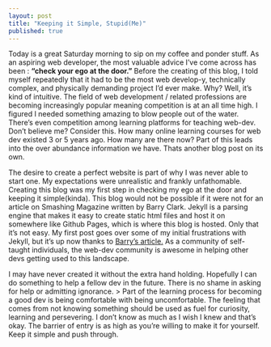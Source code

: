 ```yaml
---
layout: post
title: "Keeping it Simple, Stupid(Me)"
published: true
---
```




Today is a great Saturday morning to sip on my coffee and ponder stuff. As an aspiring web developer, the most valuable advice I’ve come across has been : **“check your ego at the door.”** Before the creating of this blog, I told myself repeatedly that it had to be the most web develop-y, technically complex, and physically demanding project I’d ever make. Why? Well, it’s kind of intuitive. The field of web development / related professions are becoming increasingly popular meaning competition is at an all time high. I figured I needed something amazing to blow people out of the water. There’s even competition among learning platforms for teaching web-dev. Don’t believe me? Consider this. How many online learning courses for web dev existed 3 or 5 years ago. How many are there now? Part of this leads into the over abundance information we have. Thats another blog post on its own. 

The desire to create a perfect website is part of why I was never able to start one. My expectations were unrealistic and frankly unfathomable. Creating this blog was my first step in checking my ego at the door and keeping it simple(kinda). This blog would not be possible if it were not for an article on Smashing Magazine written by Barry Clark. Jekyll is a parsing engine that makes it easy to create static html files and host it on somewhere like Github Pages, which is where this blog is hosted. Only that it’s not easy. My first post goes over some of my initial frustrations with Jekyll, but it’s up now thanks to [Barry’s article.](http://www.smashingmagazine.com/2014/08/01/build-blog-jekyll-github-pages/) As a community of self-taught individuals, the web-dev community is awesome in helping other devs getting used to this landscape. 

I may have never created it without the extra hand holding. Hopefully I can do something to help a fellow dev in the future. There is no shame in asking for help or admitting ignorance. > Part of the learning process for becoming a good dev is being comfortable with being uncomfortable. The feeling that comes from not knowing something should be used as fuel for curiosity, learning and persevering. I don’t know as much as I wish I knew and that’s okay. The barrier of entry is as high as you’re willing to make it for yourself. Keep it simple and push through.
